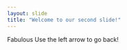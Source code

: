 ```yaml
---
layout: slide
title: "Welcome to our second slide!"
---
```

Fabulous
Use the left arrow to go back!
